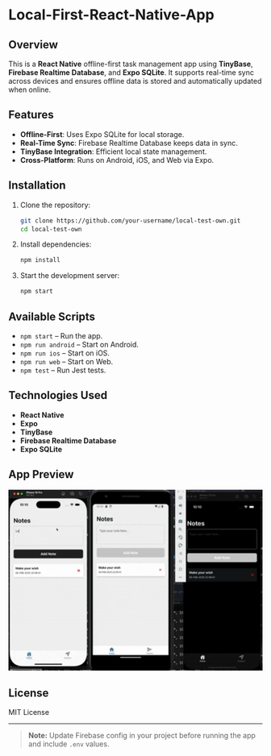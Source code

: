 # Local-First-React-Native-App

## Overview
This is a **React Native** offline-first task management app using **TinyBase**, **Firebase Realtime Database**, and **Expo SQLite**. It supports real-time sync across devices and ensures offline data is stored and automatically updated when online.

## Features
- **Offline-First**: Uses Expo SQLite for local storage.
- **Real-Time Sync**: Firebase Realtime Database keeps data in sync.
- **TinyBase Integration**: Efficient local state management.
- **Cross-Platform**: Runs on Android, iOS, and Web via Expo.

## Installation
1. Clone the repository:
   ```sh
   git clone https://github.com/your-username/local-test-own.git
   cd local-test-own
   ```
2. Install dependencies:
   ```sh
   npm install
   ```
3. Start the development server:
   ```sh
   npm start
   ```

## Available Scripts
- `npm start` – Run the app.
- `npm run android` – Start on Android.
- `npm run ios` – Start on iOS.
- `npm run web` – Start on Web.
- `npm test` – Run Jest tests.

## Technologies Used
- **React Native**
- **Expo**
- **TinyBase**
- **Firebase Realtime Database**
- **Expo SQLite**

## App Preview

<img src="https://github.com/rahadkc/local-first-React-native-notes/blob/main/assets/images/app-preview.gif" alt="app-preview" width="700"/>


## License
MIT License

---

> **Note:** Update Firebase config in your project before running the app and include `.env` values.



